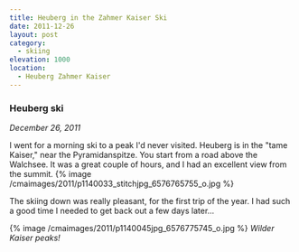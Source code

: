 ```yaml
---
title: Heuberg in the Zahmer Kaiser Ski
date: 2011-12-26
layout: post
category:
  - skiing
elevation: 1000
location:
  - Heuberg Zahmer Kaiser
---
```


### Heuberg ski
<i>December 26, 2011</i>

I went for a morning ski to a peak I'd never visited. Heuberg is in the "tame Kaiser," near the Pyramidanspitze. You start from a road above the Walchsee. It was a great couple of hours, and I had an excellent view from the summit.
{% image /cmaimages/2011/p1140033_stitchjpg_6576765755_o.jpg %}

The skiing down was really pleasant, for the first trip of the year. I had such a good time I needed to get back out a few days later...

{% image /cmaimages/2011/p1140045jpg_6576775745_o.jpg %}
<i>Wilder Kaiser peaks!</i>
